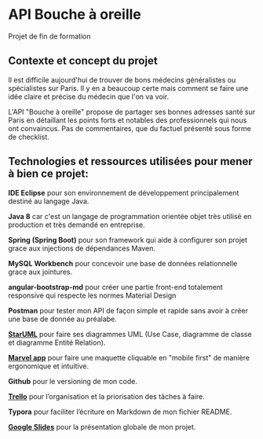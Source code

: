 # API Bouche à oreille

Projet de fin de formation

## **Contexte et concept du projet**

Il est difficile aujourd'hui de trouver de bons médecins généralistes ou spécialistes sur Paris. Il y en a beaucoup certe mais comment se faire une idée claire et précise du médecin que l'on va voir. 

L'API "Bouche à oreille" propose de partager ses bonnes adresses santé sur Paris en détaillant les points forts et notables des professionnels qui nous ont convaincus. Pas de commentaires, que du factuel présenté sous forme de checklist.  

## **Technologies et ressources utilisées pour mener à bien ce projet:**

**IDE Eclipse** pour son environnement de développement principalement destiné au langage Java.

**Java 8** car c'est un langage de programmation orientée objet très utilisé en production et très demandé en entreprise.

**Spring (Spring Boot)** pour son framework qui aide à configurer son projet grace aux injections de dépendances Maven. 

**MySQL Workbench** pour concevoir une base de données relationnelle grace aux jointures.

**angular-bootstrap-md** pour créer une partie front-end totalement responsive qui respecte les normes Material Design

**Postman** pour tester mon API de façon simple et rapide sans avoir à créer une base de donnée au préalabe. 

**[StarUML](https://github.com/constanceBN/API-Bouche-a-oreille/tree/master/diagrams)** pour faire ses diagrammes UML (Use Case, diagramme de classe et diagramme Entité Relation).

[**Marvel app**](https://marvelapp.com/7f89e5i
) pour faire une maquette cliquable en "mobile first" de manière ergonomique et intuitive.

**Github** pour le versioning de mon code.

[**Trello**](https://trello.com/b/lMDE5lkd/bouche-à-oreille) pour l’organisation et la priorisation des tâches à faire.

**Typora** pour faciliter l’écriture en Markdown de mon fichier README.

[**Google Slides**](https://docs.google.com/presentation/d/1Fvckg0RJL2ySv4LUgU-3TN2ebZZwcyuRjhpOm6sOSpw/edit#slide=id.g45d8f277be_0_50) pour la présentation globale de mon projet.

